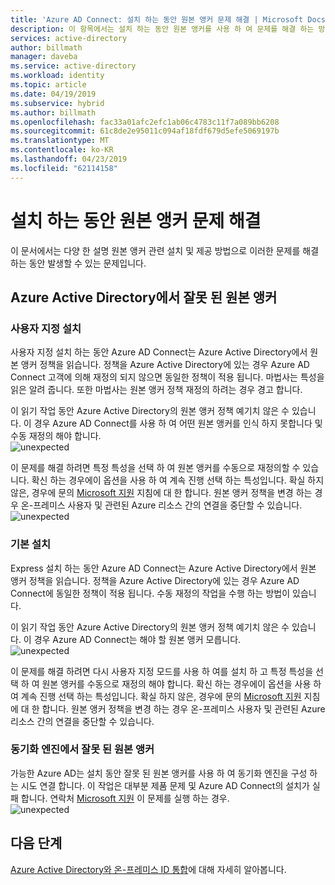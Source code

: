 ```yaml
---
title: 'Azure AD Connect: 설치 하는 동안 원본 앵커 문제 해결 | Microsoft Docs'
description: 이 항목에서는 설치 하는 동안 원본 앵커를 사용 하 여 문제를 해결 하는 방법에 대해 설명 합니다.
services: active-directory
author: billmath
manager: daveba
ms.service: active-directory
ms.workload: identity
ms.topic: article
ms.date: 04/19/2019
ms.subservice: hybrid
ms.author: billmath
ms.openlocfilehash: fac33a01afc2efc1ab06c4783c11f7a089bb6208
ms.sourcegitcommit: 61c8de2e95011c094af18fdf679d5efe5069197b
ms.translationtype: MT
ms.contentlocale: ko-KR
ms.lasthandoff: 04/23/2019
ms.locfileid: "62114158"
---
```

# <a name="troubleshooting-source-anchor-issues-during-installation"></a>설치 하는 동안 원본 앵커 문제 해결
이 문서에서는 다양 한 설명 원본 앵커 관련 설치 및 제공 방법으로 이러한 문제를 해결 하는 동안 발생할 수 있는 문제입니다.

## <a name="invalid-source-anchor-in-azure-active-directory"></a>Azure Active Directory에서 잘못 된 원본 앵커

### <a name="custom-installation"></a>사용자 지정 설치

사용자 지정 설치 하는 동안 Azure AD Connect는 Azure Active Directory에서 원본 앵커 정책을 읽습니다. 정책을 Azure Active Directory에 있는 경우 Azure AD Connect 고객에 의해 재정의 되지 않으면 동일한 정책이 적용 됩니다. 마법사는 특성을 읽은 알려 줍니다. 또한 마법사는 원본 앵커 정책 재정의 하려는 경우 경고 합니다.

이 읽기 작업 동안 Azure Active Directory의 원본 앵커 정책 예기치 않은 수 있습니다. 이 경우 Azure AD Connect를 사용 하 여 어떤 원본 앵커를 인식 하지 못합니다 및 수동 재정의 해야 합니다.</br>
![unexpected](media/tshoot-connect-source-anchor/source1.png)

이 문제를 해결 하려면 특정 특성을 선택 하 여 원본 앵커를 수동으로 재정의할 수 있습니다. 확신 하는 경우에이 옵션을 사용 하 여 계속 진행 선택 하는 특성입니다. 확실 하지 않은, 경우에 문의 [Microsoft 지원](https://support.microsoft.com/contactus/) 지침에 대 한 합니다. 원본 앵커 정책을 변경 하는 경우 온-프레미스 사용자 및 관련된 Azure 리소스 간의 연결을 중단할 수 있습니다.</br>
![unexpected](media/tshoot-connect-source-anchor/source2.png)

### <a name="express-installation"></a>기본 설치
Express 설치 하는 동안 Azure AD Connect는 Azure Active Directory에서 원본 앵커 정책을 읽습니다. 정책을 Azure Active Directory에 있는 경우 Azure AD Connect에 동일한 정책이 적용 됩니다. 수동 재정의 작업을 수행 하는 방법이 있습니다.

이 읽기 작업 동안 Azure Active Directory의 원본 앵커 정책 예기치 않은 수 있습니다. 이 경우 Azure AD Connect는 해야 할 원본 앵커 모릅니다.</br>
![unexpected](media/tshoot-connect-source-anchor/source3.png)

이 문제를 해결 하려면 다시 사용자 지정 모드를 사용 하 여를 설치 하 고 특정 특성을 선택 하 여 원본 앵커를 수동으로 재정의 해야 합니다. 확신 하는 경우에이 옵션을 사용 하 여 계속 진행 선택 하는 특성입니다. 확실 하지 않은, 경우에 문의 [Microsoft 지원](https://support.microsoft.com/contactus/) 지침에 대 한 합니다. 원본 앵커 정책을 변경 하는 경우 온-프레미스 사용자 및 관련된 Azure 리소스 간의 연결을 중단할 수 있습니다.

### <a name="invalid-source-anchor-in-sync-engine"></a>동기화 엔진에서 잘못 된 원본 앵커
가능한 Azure AD는 설치 동안 잘못 된 원본 앵커를 사용 하 여 동기화 엔진을 구성 하는 시도 연결 합니다. 이 작업은 대부분 제품 문제 및 Azure AD Connect의 설치가 실패 합니다. 연락처 [Microsoft 지원](https://support.microsoft.com/contactus/) 이 문제를 실행 하는 경우.</br>
![unexpected](media/tshoot-connect-source-anchor/source4.png)


## <a name="next-steps"></a>다음 단계
[Azure Active Directory와 온-프레미스 ID 통합](whatis-hybrid-identity.md)에 대해 자세히 알아봅니다.